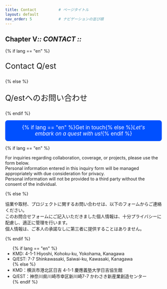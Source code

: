 ```yaml
---
title: Contact          # ページタイトル
layout: default
nav_order: 5            # ナビゲーションの並び順
---
```



<section class="hero" data-reveal>
  <h1 class="chapter glitch" data-shadow="Chapter V :: CONTACT ::">
    <span>Chapter&nbsp;V</span><em>:: CONTACT ::</em>
  </h1>
  {% if lang == "en" %}
    <p class="lead" style="font-size:1.8em;">Contact Q/est</p>
  {% else %}
    <p class="lead" style="font-size:1.8em;">Q/estへのお問い合わせ</p>
  {% endif %}
  <div style="text-align:center; margin:1em 0;">
    <a href="https://forms.gle/WhzwMF4iz6G1PrDf9" target="_blank" rel="noopener" class="btn get-in-touch" style="padding:0.8em 1.6em; background:#0050ff; color:#ffffff; font-size:1.2em; border-radius:8px; text-decoration:none; display:inline-block;">
      {% if lang == "en" %}Get in touch{% else %}<em>Let's embark on a quest with us!</em>{% endif %}
    </a>
  </div>
</section>

<section class="contact-description" data-reveal>
  {% if lang == "en" %}
    <p>
      For inquiries regarding collaboration, coverage, or projects, please use the form below.<br>
      Personal information entered in this inquiry form will be managed appropriately with due consideration for privacy.<br>
      Personal information will not be provided to a third party without the consent of the individual.
    </p>
  {% else %}
    <p>
      協業や取材、プロジェクトに関するお問い合わせは、以下のフォームからご連絡ください。<br>
      このお問合せフォームにご記入いただきました個人情報は、十分プライバシーに配慮し、適正に管理を行います。<br>
      個人情報は、ご本人の承諾なしに第三者に提供することはありません。
    </p>
  {% endif %}
</section>

<ul class="contact-list">
  {% if lang == "en" %}
    <li>KMD: 4-1-1 Hiyoshi, Kohoku-ku, Yokohama, Kanagawa</li>
    <li>Q/EST: 7-7 Shinkawasaki, Saiwai-ku, Kawasaki, Kanagawa</li>
  {% else %}
    <li>KMD：横浜市港北区日吉 4-1-1 慶應義塾大学日吉協生館</li>
    <li>Q/EST：神奈川県川崎市幸区新川崎7-7 かわさき新産業創造センター</li>
  {% endif %}
</ul>